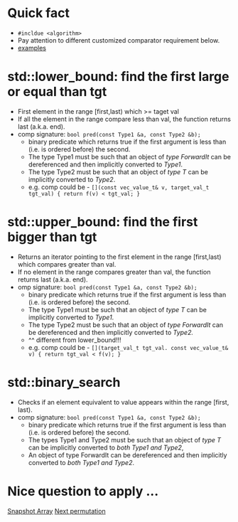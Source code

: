 # Quick fact
- `#incldue <algorithm>`
- Pay attention to different customized comparator requirement below.
- [examples](binarySearch.h)
# std::lower_bound: find the first large or equal than tgt
- First element in the range [first,last) which >= taget val
- If all the element in the range compare less than val, the function returns last (a.k.a. end).
- comp signature: `bool pred(const Type1 &a, const Type2 &b);`
    - binary predicate which returns ​true if the first argument is less than (i.e. is ordered before) the second.
    - The type Type1 must be such that an object of *type ForwardIt* can be dereferenced and then implicitly converted to *Type1*.
    - The type Type2 must be such that an object of *type T* can be implicitly converted to *Type2*.​
    - e.g. comp could be -  `[](const vec_value_t& v, target_val_t tgt_val) { return f(v) < tgt_val; }`
# std::upper_bound: find the first bigger than tgt
- Returns an iterator pointing to the first element in the range [first,last) which compares greater than val.
- If no element in the range compares greater than val, the function returns last (a.k.a. end).
- omp signature: `bool pred(const Type1 &a, const Type2 &b);`
    - binary predicate which returns ​true if the first argument is less than (i.e. is ordered before) the second.
    - The type Type1 must be such that an object of *type T* can be implicitly converted to *Type1*.
    - The type Type2 must be such that an object of *type ForwardIt* can be dereferenced and then implicitly converted to *Type2.*
    - ^^ different from lower_bound!!!​
    - e.g. comp could be - `[](target_val_t tgt_val. const vec_value_t& v) { return tgt_val < f(v); }`

# std::binary_search
- Checks if an element equivalent to value appears within the range [first, last).
- comp signature: `bool pred(const Type1 &a, const Type2 &b);`
    - binary predicate which returns ​true if the first argument is less than (i.e. is ordered before) the second.
    - The types Type1 and Type2 must be such that an object of *type T* can be implicitly converted to *both Type1 and Type2*,
    - An object of type ForwardIt can be dereferenced and then implicitly converted to *both Type1 and Type2*.​

# Nice question to apply ...
[Snapshot Array](https://leetcode.com/problems/snapshot-array/)
[Next permutation](https://leetcode.com/problems/next-permutation/)